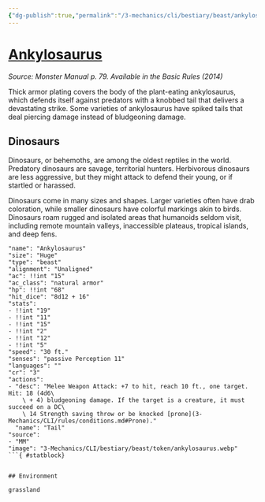 ```yaml
---
{"dg-publish":true,"permalink":"/3-mechanics/cli/bestiary/beast/ankylosaurus/","tags":["ttrpg-cli/compendium/src/5e/mm","ttrpg-cli/monster/cr/3","ttrpg-cli/monster/environment/grassland","ttrpg-cli/monster/size/huge","ttrpg-cli/monster/type/beast"],"noteIcon":""}
---
```


# [Ankylosaurus](3-Mechanics\CLI\bestiary\beast/ankylosaurus.md)
*Source: Monster Manual p. 79. Available in the Basic Rules (2014)*  

Thick armor plating covers the body of the plant-eating ankylosaurus, which defends itself against predators with a knobbed tail that delivers a devastating strike. Some varieties of ankylosaurus have spiked tails that deal piercing damage instead of bludgeoning damage.

## Dinosaurs

Dinosaurs, or behemoths, are among the oldest reptiles in the world. Predatory dinosaurs are savage, territorial hunters. Herbivorous dinosaurs are less aggressive, but they might attack to defend their young, or if startled or harassed.

Dinosaurs come in many sizes and shapes. Larger varieties often have drab coloration, while smaller dinosaurs have colorful markings akin to birds. Dinosaurs roam rugged and isolated areas that humanoids seldom visit, including remote mountain valleys, inaccessible plateaus, tropical islands, and deep fens.

```statblock
"name": "Ankylosaurus"
"size": "Huge"
"type": "beast"
"alignment": "Unaligned"
"ac": !!int "15"
"ac_class": "natural armor"
"hp": !!int "68"
"hit_dice": "8d12 + 16"
"stats":
- !!int "19"
- !!int "11"
- !!int "15"
- !!int "2"
- !!int "12"
- !!int "5"
"speed": "30 ft."
"senses": "passive Perception 11"
"languages": ""
"cr": "3"
"actions":
- "desc": "Melee Weapon Attack: +7 to hit, reach 10 ft., one target. Hit: 18 (4d6\
    \ + 4) bludgeoning damage. If the target is a creature, it must succeed on a DC\
    \ 14 Strength saving throw or be knocked [prone](3-Mechanics/CLI/rules/conditions.md#Prone)."
  "name": "Tail"
"source":
- "MM"
"image": "3-Mechanics/CLI/bestiary/beast/token/ankylosaurus.webp"
```{ #statblock}


## Environment

grassland